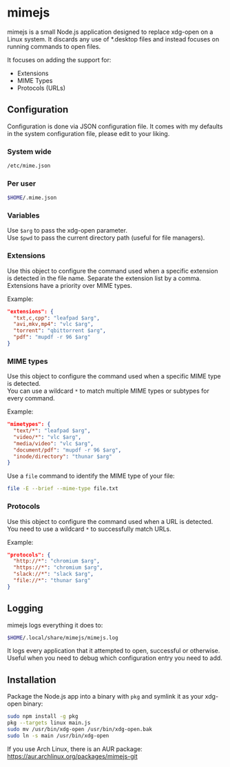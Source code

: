# mimejs

mimejs is a small Node.js application designed to replace xdg-open on a Linux system. It discards any use of *.desktop files and instead focuses on running commands to open files.

It focuses on adding the support for:

* Extensions
* MIME Types
* Protocols (URLs)

## Configuration

Configuration is done via JSON configuration file. It comes with my defaults in the system configuration file, please edit to your liking.

### System wide

```bash
/etc/mime.json
```

### Per user
```bash
$HOME/.mime.json
```
### Variables

Use `$arg` to pass the xdg-open parameter.\
Use `$pwd` to pass the current directory path (useful for file managers).

### Extensions

Use this object to configure the command used when a specific extension is detected in the file name. Separate the extension list by a comma. Extensions have a priority over MIME types.

Example:
```json
"extensions": {
  "txt,c,cpp": "leafpad $arg",
  "avi,mkv,mp4": "vlc $arg",
  "torrent": "qbittorrent $arg",
  "pdf": "mupdf -r 96 $arg"
}
```

### MIME types

Use this object to configure the command used when a specific MIME type is detected.\
You can use a wildcard `*` to match multiple MIME types or subtypes for every command.

Example:
```json
"mimetypes": {
  "text/*": "leafpad $arg",
  "video/*": "vlc $arg",
  "media/video": "vlc $arg",
  "document/pdf": "mupdf -r 96 $arg",
  "inode/directory": "thunar $arg"
}
```
Use a `file` command to identify the MIME type of your file:
```bash
file -E --brief --mime-type file.txt
```

### Protocols

Use this object to configure the command used when a URL is detected. You need to use a wildcard `*` to successfully match URLs.

Example:
```json
"protocols": {
  "http://*": "chromium $arg",
  "https://*": "chromium $arg",
  "slack://*": "slack $arg",
  "file://*": "thunar $arg"
}
```

## Logging

mimejs logs everything it does to:

```bash
$HOME/.local/share/mimejs/mimejs.log
```

It logs every application that it attempted to open, successful or otherwise. Useful when you need to debug which configuration entry you need to add.

## Installation

Package the Node.js app into a binary with `pkg` and symlink it as your xdg-open binary:

```bash
sudo npm install -g pkg
pkg --targets linux main.js
sudo mv /usr/bin/xdg-open /usr/bin/xdg-open.bak
sudo ln -s main /usr/bin/xdg-open
```

If you use Arch Linux, there is an AUR package: https://aur.archlinux.org/packages/mimejs-git